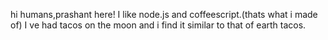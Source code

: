 hi humans,prashant here!
I like node.js and coffeescript.(thats what i made of)
I ve had tacos on the moon and i find it similar to that of earth tacos.
